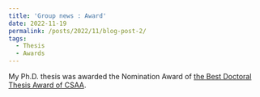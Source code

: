 ```yaml
---
title: 'Group news : Award'
date: 2022-11-19
permalink: /posts/2022/11/blog-post-2/
tags:
  - Thesis
  - Awards
---
```


My Ph.D. thesis was awarded the Nomination Award of [the Best Doctoral Thesis Award of CSAA](http://www.csaa.org.cn/art/2022/11/20/art_410_338870.html).

